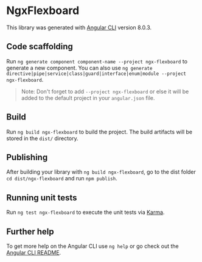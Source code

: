 # NgxFlexboard

This library was generated with [Angular CLI](https://github.com/angular/angular-cli) version 8.0.3.

## Code scaffolding

Run `ng generate component component-name --project ngx-flexboard` to generate a new component. You can also use `ng generate directive|pipe|service|class|guard|interface|enum|module --project ngx-flexboard`.
> Note: Don't forget to add `--project ngx-flexboard` or else it will be added to the default project in your `angular.json` file. 

## Build

Run `ng build ngx-flexboard` to build the project. The build artifacts will be stored in the `dist/` directory.

## Publishing

After building your library with `ng build ngx-flexboard`, go to the dist folder `cd dist/ngx-flexboard` and run `npm publish`.

## Running unit tests

Run `ng test ngx-flexboard` to execute the unit tests via [Karma](https://karma-runner.github.io).

## Further help

To get more help on the Angular CLI use `ng help` or go check out the [Angular CLI README](https://github.com/angular/angular-cli/blob/master/README.md).
